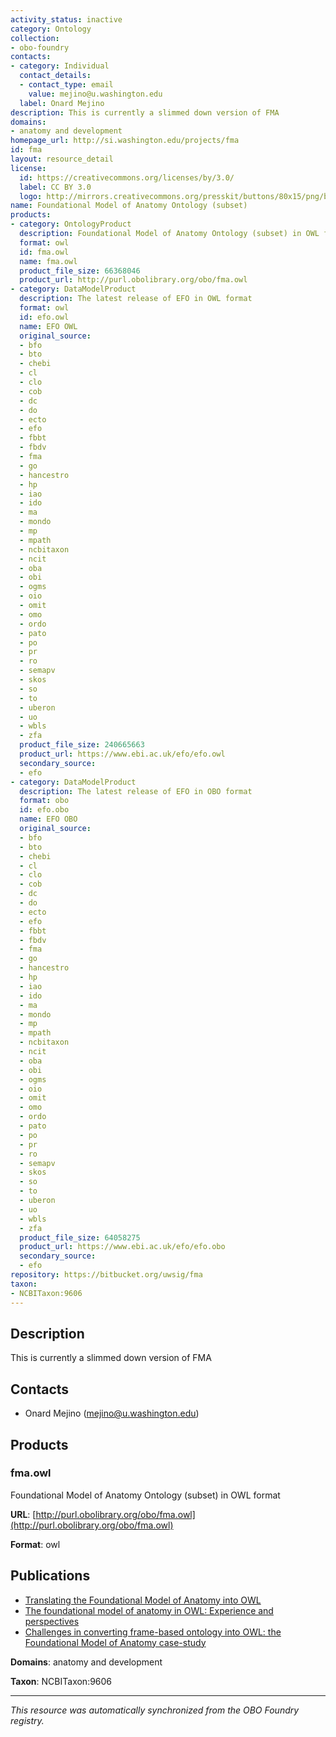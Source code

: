 ```yaml
---
activity_status: inactive
category: Ontology
collection:
- obo-foundry
contacts:
- category: Individual
  contact_details:
  - contact_type: email
    value: mejino@u.washington.edu
  label: Onard Mejino
description: This is currently a slimmed down version of FMA
domains:
- anatomy and development
homepage_url: http://si.washington.edu/projects/fma
id: fma
layout: resource_detail
license:
  id: https://creativecommons.org/licenses/by/3.0/
  label: CC BY 3.0
  logo: http://mirrors.creativecommons.org/presskit/buttons/80x15/png/by.png
name: Foundational Model of Anatomy Ontology (subset)
products:
- category: OntologyProduct
  description: Foundational Model of Anatomy Ontology (subset) in OWL format
  format: owl
  id: fma.owl
  name: fma.owl
  product_file_size: 66368046
  product_url: http://purl.obolibrary.org/obo/fma.owl
- category: DataModelProduct
  description: The latest release of EFO in OWL format
  format: owl
  id: efo.owl
  name: EFO OWL
  original_source:
  - bfo
  - bto
  - chebi
  - cl
  - clo
  - cob
  - dc
  - do
  - ecto
  - efo
  - fbbt
  - fbdv
  - fma
  - go
  - hancestro
  - hp
  - iao
  - ido
  - ma
  - mondo
  - mp
  - mpath
  - ncbitaxon
  - ncit
  - oba
  - obi
  - ogms
  - oio
  - omit
  - omo
  - ordo
  - pato
  - po
  - pr
  - ro
  - semapv
  - skos
  - so
  - to
  - uberon
  - uo
  - wbls
  - zfa
  product_file_size: 240665663
  product_url: https://www.ebi.ac.uk/efo/efo.owl
  secondary_source:
  - efo
- category: DataModelProduct
  description: The latest release of EFO in OBO format
  format: obo
  id: efo.obo
  name: EFO OBO
  original_source:
  - bfo
  - bto
  - chebi
  - cl
  - clo
  - cob
  - dc
  - do
  - ecto
  - efo
  - fbbt
  - fbdv
  - fma
  - go
  - hancestro
  - hp
  - iao
  - ido
  - ma
  - mondo
  - mp
  - mpath
  - ncbitaxon
  - ncit
  - oba
  - obi
  - ogms
  - oio
  - omit
  - omo
  - ordo
  - pato
  - po
  - pr
  - ro
  - semapv
  - skos
  - so
  - to
  - uberon
  - uo
  - wbls
  - zfa
  product_file_size: 64058275
  product_url: https://www.ebi.ac.uk/efo/efo.obo
  secondary_source:
  - efo
repository: https://bitbucket.org/uwsig/fma
taxon:
- NCBITaxon:9606
---
```

## Description

This is currently a slimmed down version of FMA

## Contacts

- Onard Mejino (mejino@u.washington.edu)

## Products

### fma.owl

Foundational Model of Anatomy Ontology (subset) in OWL format

**URL**: [http://purl.obolibrary.org/obo/fma.owl](http://purl.obolibrary.org/obo/fma.owl)

**Format**: owl

## Publications

- [Translating the Foundational Model of Anatomy into OWL](https://www.ncbi.nlm.nih.gov/pubmed/18688289)
- [The foundational model of anatomy in OWL: Experience and perspectives](https://www.ncbi.nlm.nih.gov/pubmed/18360535)
- [Challenges in converting frame-based ontology into OWL: the Foundational Model of Anatomy case-study](https://www.ncbi.nlm.nih.gov/pubmed/16779026)

**Domains**: anatomy and development

**Taxon**: NCBITaxon:9606

---

*This resource was automatically synchronized from the OBO Foundry registry.*